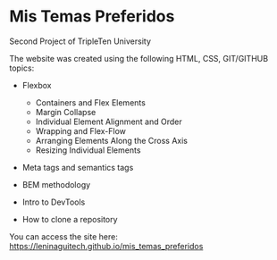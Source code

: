 # Mis Temas Preferidos

Second Project of TripleTen University

The website was created using the following HTML, CSS, GIT/GITHUB topics:

- Flexbox

  - Containers and Flex Elements
  - Margin Collapse
  - Individual Element Alignment and Order
  - Wrapping and Flex-Flow
  - Arranging Elements Along the Cross Axis
  - Resizing Individual Elements

- Meta tags and semantics tags
- BEM methodology
- Intro to DevTools
- How to clone a repository

You can access the site here: https://leninaguitech.github.io/mis_temas_preferidos
